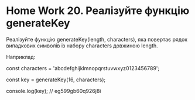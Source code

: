 # Home Work 20. Реалізуйте функцію generateKey

Реалізуйте функцію generateKey(length, characters), яка повертає рядок випадкових символів із набору characters довжиною length.

Наприклад:

const characters = 'abcdefghijklmnopqrstuvwxyz0123456789';

const key = generateKey(16, characters);

console.log(key); // eg599gb60q926j8i